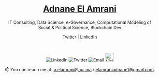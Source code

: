 <p align="center">
  <!---<img src="" width="100%" />-->
  <h1 align="center"><a href="https://elamraniadnane.com">Adnane El Amrani</a></h1>
  <p align="center">IT Consulting, Data Science, e-Governance, Computational Modeling of Social & Political Science, Blockchain Dev</p>
</p>

<p align="center">
  <a href="https://twitter.com/elamraniadnane1">Twitter</a> |
  <a href="https://www.linkedin.com/in/elamraniadnane1/">LinkedIn</a>
</p>

<br />

<p align='center'>
  <a href="https://www.linkedin.com/in/elamraniadnane1/" style="text-decoration: none;">
    <img src="https://img.shields.io/badge/LinkedIn-%230077B5?style=for-the-badge&logo=linkedin&logoColor=white" alt="LinkedIn" />
  </a>
  <a href="https://twitter.com/elamraniadnane1" style="text-decoration: none;">
    <img src="https://img.shields.io/badge/twitter-%231DA1F2.svg?&style=for-the-badge&logo=twitter&logoColor=white" alt="Twitter" />
  </a>
  <a href="mailto:elamraniadnane1@gmail.com" style="text-decoration: none;">
    <img src="https://img.shields.io/badge/Mail-me-%23.svg?&style=for-the-badge&logo=&logoColor=white%22" alt="Email" />
  </a>
  <a href="#" style="text-decoration: none;">
    <img src="https://camo.githubusercontent.com/1e449fbf198ca38d7c142083e7fbecc3764f8f11/68747470733a2f2f6b6f6d617265762e636f6d2f67687076632f3f757365726e616d653d616b61736867703039267374796c653d666c61742d737175617265266c6162656c3d564953495453" alt="Visits" data-canonical-src="https://komarev.com/ghpvc/?username=akashgp09&amp;style=flat-square&amp;label=VISITS" style="max-width:100%;" height="28" />
  </a>
</p>


<p align="center">
  📫 You can reach me at: <a href="mailto:a.elamrani@aui.ma">a.elamrani@aui.ma</a> / <a href="mailto:elamraniadnane1@gmail.com">elamraniadnane1@gmail.com</a>.
</p>
